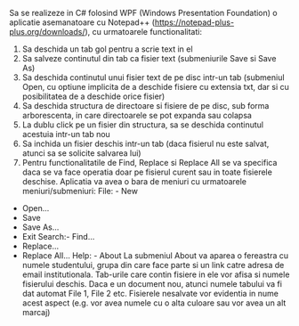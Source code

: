 Sa se realizeze in C# folosind WPF (Windows Presentation Foundation) o aplicatie asemanatoare
cu Notepad++ (https://notepad-plus-plus.org/downloads/), cu urmatoarele functionalitati:
1. Sa deschida un tab gol pentru a scrie text in el
2. Sa salveze continutul din tab ca fisier text (submeniurile Save si Save As)
3. Sa deschida continutul unui fisier text de pe disc intr-un tab (submeniul Open, cu optiune
implicita de a deschide fisiere cu extensia txt, dar si cu posibilitatea de a deschide orice
fisier)
4. Sa deschida structura de directoare si fisiere de pe disc, sub forma arborescenta, in care
directoarele se pot expanda sau colapsa
5. La dublu click pe un fisier din structura, sa se deschida continutul acestuia intr-un tab nou
6. Sa inchida un fisier deschis intr-un tab (daca fisierul nu este salvat, atunci sa se solicite
salvarea lui)
7. Pentru functionalitatile de Find, Replace si Replace All se va specifica daca se va face
operatia doar pe fisierul curent sau in toate fisierele deschise.
Aplicatia va avea o bara de meniuri cu urmatoarele meniuri/submeniuri:
File: - New
- Open...
- Save
- Save As...
- Exit
Search:- Find...
- Replace...
- Replace All...
Help: - About
La submeniul About va aparea o fereastra cu numele studentului, grupa din care face parte si un
link catre adresa de email institutionala.
Tab-urile care contin fisiere in ele vor afisa si numele fisierului deschis. Daca e un document
nou, atunci numele tabului va fi dat automat File 1, File 2 etc. Fisierele nesalvate vor evidentia in
nume acest aspect (e.g. vor avea numele cu o alta culoare sau vor avea un alt marcaj)
